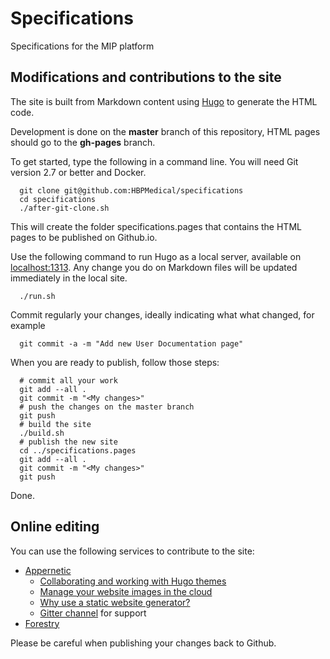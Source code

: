 # Specifications

Specifications for the MIP platform

## Modifications and contributions to the site

The site is built from Markdown content using [Hugo](http://gohugo.io/) to generate the HTML code.

Development is done on the __master__ branch of this repository, HTML pages should go to the __gh-pages__ branch.

To get started, type the following in a command line. You will need Git version 2.7 or better and Docker.

```
  git clone git@github.com:HBPMedical/specifications
  cd specifications
  ./after-git-clone.sh
```

This will create the folder specifications.pages that contains the HTML pages to be published on Github.io.

Use the following command to run Hugo as a local server, available on [localhost:1313](http://localhost:1313/).
Any change you do on Markdown files will be updated immediately in the local site.

```
  ./run.sh
```

Commit regularly your changes, ideally indicating what what changed, for example

```
  git commit -a -m "Add new User Documentation page"
```

When you are ready to publish, follow those steps:

```
  # commit all your work
  git add --all .
  git commit -m "<My changes>"
  # push the changes on the master branch
  git push
  # build the site
  ./build.sh
  # publish the new site
  cd ../specifications.pages
  git add --all .
  git commit -m "<My changes>"
  git push
```

Done.

## Online editing

You can use the following services to contribute to the site:

* [Appernetic](https://appernetic.io/)
  * [Collaborating and working with Hugo themes](https://blog.appernetic.io/2016/02/18/collaborating-and-working-with-hugo-themes/)
  * [Manage your website images in the cloud](https://blog.appernetic.io/2016/03/09/manage-your-web-site-images-in-the-cloud/)
  * [Why use a static website generator?](https://blog.appernetic.io/2016/02/10/why-use-a-static-website-generator/)
  * [Gitter channel](https://gitter.im/appernetic/issues/) for support
* [Forestry](https://forestry.io/)

Please be careful when publishing your changes back to Github.

